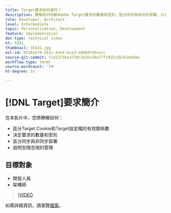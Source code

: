 ```yaml
---
title: Target要求如何運作？
description: 瞭解如何判斷Adobe Target要求的數量和型別、區分同步與非同步部署，以及說明忽隱忽現的管理。
role: Developer, Architect
level: Intermediate
topic: Personalization, Development
feature: Implementation
doc-type: technical video
kt: 5381
thumbnail: 35141.jpg
exl-id: b5182e70-551c-43e4-bca3-a9889740cecc
source-git-commit: fcd2273ba373dc2b3bc59a77f1925cdb7b2ed3ee
workflow-type: tm+mt
source-wordcount: '74'
ht-degree: 1%

---
```


# [!DNL Target]要求簡介

在本影片中，您將瞭解如何：

* 區分Target Cookie和Target設定檔的有效期係數
* 決定要求的數量和型別
* 區分同步與非同步部署
* 說明忽隱忽現的管理

## 目標對象

* 開發人員
* 架構師

>[!VIDEO](https://video.tv.adobe.com/v/35141/?quality=12)

如需詳細資訊，請瀏覽[檔案](https://experienceleague.adobe.com/docs/target/using/implement-target/implementing-target.html?lang=en)。
